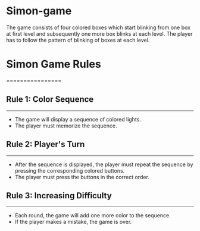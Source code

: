 # Simon-game
The game consists of four colored boxes which start blinking from one box at first level and subsequently one more box blinks at each level. The player has to follow the pattern of blinking of boxes at each level.

# Simon Game Rules
================

## Rule 1: Color Sequence
------------------------

* The game will display a sequence of colored lights.
* The player must memorize the sequence.

## Rule 2: Player's Turn
----------------------

* After the sequence is displayed, the player must repeat the sequence by pressing the corresponding colored buttons.
* The player must press the buttons in the correct order.

## Rule 3: Increasing Difficulty
-----------------------------

* Each round, the game will add one more color to the sequence.
* If the player makes a mistake, the game is over.